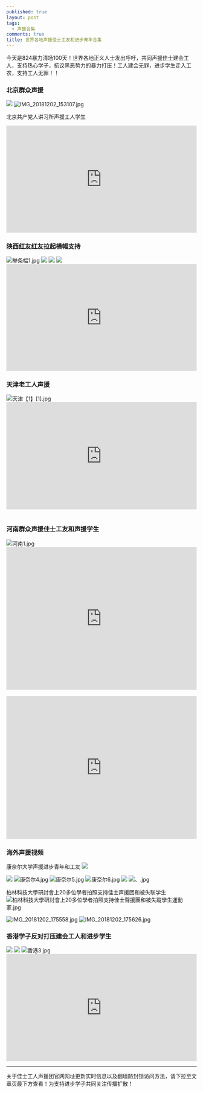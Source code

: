 ```yaml
---
published: true
layout: post
tags: 
  - 声援合集
comments: true
title: 世界各地声援佳士工友和进步青年合集
---
```


今天是824暴力清场100天！世界各地正义人士发出呼吁，共同声援佳士建会工人，支持热心学子，抗议黑恶势力的暴力打压！工人建会无罪，进步学生走入工农，支持工人无罪！！


### 北京群众声援
<img src="https://api.superbed.cn/pic/5c03baccc4ff9e0582460b30">

<img src="https://i.loli.net/2018/12/02/5c03c374a8a78.jpg" alt="IMG_20181202_153107.jpg" title="IMG_20181202_153107.jpg" />

北京共产党人讲习所声援工人学生
<div style="width:100%;height:0px;position:relative;padding-bottom:56.250%;"><iframe src="https://streamable.com/s/npcqz/vrlqoc" frameborder="0" width="100%" height="100%" allowfullscreen style="width:100%;height:100%;position:absolute;left:0px;top:0px;overflow:hidden;"></iframe></div>

### 陕西红友红友拉起横幅支持
<img src="https://i.loli.net/2018/12/02/5c03b7bdae273.jpg" alt="举条幅1.jpg" title="举条幅1.jpg" />

<img src="https://api.superbed.cn/pic/5c03bbf6c4ff9e05833a1211">

<img src="https://api.superbed.cn/pic/5c03bcd0c4ff9e0582460b36">

<img src="https://api.superbed.cn/pic/5c03bcf7c4ff9e05833a1214">

<div style="width:100%;height:0px;position:relative;padding-bottom:56.075%;"><iframe src="https://streamable.com/s/ou3q8/pbiijy" frameborder="0" width="100%" height="100%" allowfullscreen style="width:100%;height:100%;position:absolute;left:0px;top:0px;overflow:hidden;"></iframe></div>


### 天津老工人声援
<img src="https://i.loli.net/2018/12/02/5c03b9bdc5334.jpg" alt="天津【1】[1].jpg" title="天津【1】[1].jpg" />

<div style="width:100%;height:0px;position:relative;padding-bottom:56.250%;"><iframe src="https://streamable.com/s/l4kru/egginh" frameborder="0" width="100%" height="100%" allowfullscreen style="width:100%;height:100%;position:absolute;left:0px;top:0px;overflow:hidden;"></iframe></div>
<br/>


### 河南群众声援佳士工友和声援学生
<img src="https://i.loli.net/2018/12/02/5c03ba0db7e40.jpg" alt="河南1.jpg" title="河南1.jpg" />

<div style="width:100%;height:0px;position:relative;padding-bottom:75.000%;"><iframe src="https://streamable.com/s/rnqqy/usodgs" frameborder="0" width="100%" height="100%" allowfullscreen style="width:100%;height:100%;position:absolute;left:0px;top:0px;overflow:hidden;"></iframe></div>
<br/>
<div style="width:100%;height:0px;position:relative;padding-bottom:75.000%;"><iframe src="https://streamable.com/s/w8mgu/qfinta" frameborder="0" width="100%" height="100%" allowfullscreen style="width:100%;height:100%;position:absolute;left:0px;top:0px;overflow:hidden;"></iframe></div>


### 海外声援视频
康奈尔大学声援进步青年和工友
<img src="https://api.superbed.cn/pic/5c03be44c4ff9e05833a1216">

<img src="https://api.superbed.cn/pic/5c03beb4c4ff9e0582460b3b">

<img src="https://i.loli.net/2018/12/02/5c03c4eca0759.jpg" alt="康奈尔4.jpg" title="康奈尔4.jpg" />

<img src="https://i.loli.net/2018/12/02/5c03c4fd95561.jpg" alt="康奈尔5.jpg" title="康奈尔5.jpg" />

<img src="https://i.loli.net/2018/12/02/5c03c4ff53770.jpg" alt="康奈尔6.jpg" title="康奈尔6.jpg" />

<img src="https://api.superbed.cn/pic/5c03be4ec4ff9e05833a1217">

<img src="https://i.loli.net/2018/12/02/5c03c71446812.jpg" alt="、.jpg" title="、.jpg" />

柏林科技大學研討會上20多位學者拍照支持佳士声援团和被失联学生
<img src="https://i.loli.net/2018/12/02/5c03b6ee19e05.jpg" alt="柏林科技大學研討會上20多位學者拍照支持佳士聲援團和被失蹤學生運動家.jpg" title="柏林科技大學研討會上20多位學者拍照支持佳士聲援團和被失蹤學生運動家.jpg" />

<img src="https://i.loli.net/2018/12/02/5c03c3dc844d9.jpg" alt="IMG_20181202_175558.jpg" title="IMG_20181202_175558.jpg" />

<img src="https://i.loli.net/2018/12/02/5c03c3dcb87ba.jpg" alt="IMG_20181202_175626.jpg" title="IMG_20181202_175626.jpg" />


### 香港学子反对打压建会工人和进步学生
<img src="https://api.superbed.cn/pic/5c03c1e1c4ff9e0582460b3e">

<img src="https://api.superbed.cn/pic/5c03c392c4ff9e05833a121e">

<img src="https://i.loli.net/2018/12/02/5c03c41f89aea.jpg" alt="香港3.jpg" title="香港3.jpg" />

<div style="width:100%;height:0px;position:relative;padding-bottom:56.250%;"><iframe src="https://streamable.com/s/uo3jb/pvcle" frameborder="0" width="100%" height="100%" allowfullscreen style="width:100%;height:100%;position:absolute;left:0px;top:0px;overflow:hidden;"></iframe></div>


---
关于佳士工人声援团官网网址更新实时信息以及翻墙防封锁访问方法，请下拉至文章页最下方查看！为支持进步学子共同关注传播扩散！
